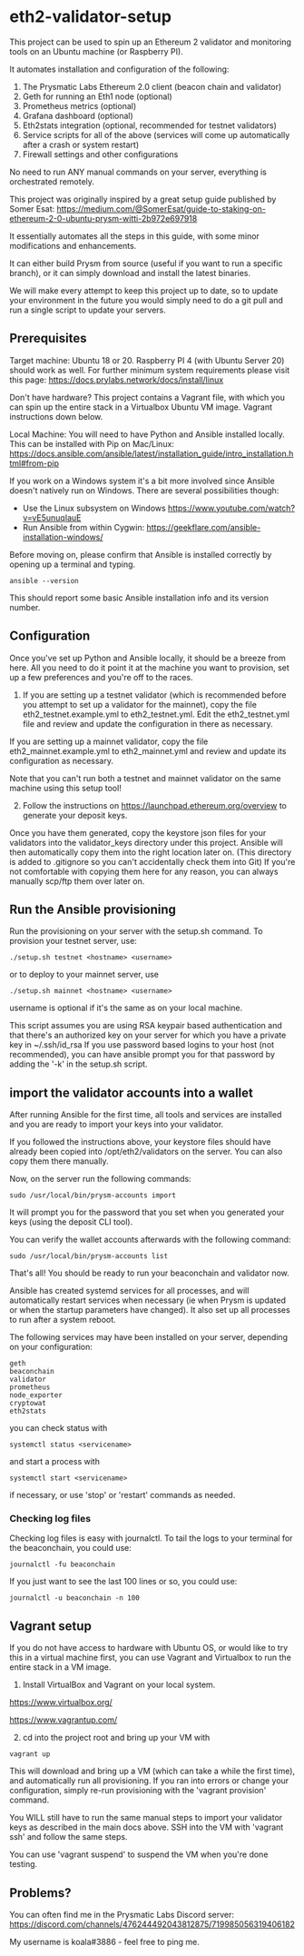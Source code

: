 # eth2-validator-setup

This project can be used to spin up an Ethereum 2 validator and monitoring tools on an Ubuntu machine (or Raspberry PI).

It automates installation and configuration of the following:
1. The Prysmatic Labs Ethereum 2.0 client (beacon chain and validator)
2. Geth for running an Eth1 node (optional)
3. Prometheus metrics (optional)
4. Grafana dashboard (optional)
5. Eth2stats integration (optional, recommended for testnet validators)
6. Service scripts for all of the above (services will come up automatically after a crash or system restart)
7. Firewall settings and other configurations

No need to run ANY manual commands on your server, everything is orchestrated remotely.

This project was originally inspired by a great setup guide published by
Somer Esat:
https://medium.com/@SomerEsat/guide-to-staking-on-ethereum-2-0-ubuntu-prysm-witti-2b972e697918

It essentially automates all the steps in this guide, with some minor modifications and enhancements.

It can either build Prysm from source (useful if you want to run a specific branch), or it can
simply download and install the latest binaries.

We will make every attempt to keep this project up to date, so to update your environment in the future you would simply need to do a git pull and run a single script to update your servers.

## Prerequisites

Target machine: Ubuntu 18 or 20. Raspberry PI 4 (with Ubuntu Server 20) should work as well.
For further minimum system requirements please visit this page: https://docs.prylabs.network/docs/install/linux

Don't have hardware? This project contains a Vagrant file, with which you can spin up the entire stack in a Virtualbox Ubuntu VM image. Vagrant instructions down below.

Local Machine: You will need to have Python and Ansible installed locally.  This can be installed with Pip on Mac/Linux:
https://docs.ansible.com/ansible/latest/installation_guide/intro_installation.html#from-pip

If you work on a Windows system it's a bit more involved since Ansible doesn't natively run on Windows. There are several possibilities though:
* Use the Linux subsystem on Windows https://www.youtube.com/watch?v=vE5unuqIauE
* Run Ansible from within Cygwin: https://geekflare.com/ansible-installation-windows/

Before moving on, please confirm that Ansible is installed correctly by opening up a terminal and typing.

```
ansible --version
```

This should report some basic Ansible installation info and its version number.

## Configuration

Once you've set up Python and Ansible locally, it should be a breeze from here. All you need to do it point it at the machine you want to provision, set up a few preferences and you're off to the races.

1. If you are setting up a testnet validator (which is recommended before you attempt to set up a validator for the mainnet), copy the file eth2_testnet.example.yml to eth2_testnet.yml.
Edit the eth2_testnet.yml file and review and update the configuration in there as necessary.

If you are setting up a mainnet validator, copy the file eth2_mainnet.example.yml to eth2_mainnet.yml
and review and update its configuration as necessary.

Note that you can't run both a testnet and mainnet validator on the same machine using this setup tool!

2. Follow the instructions on https://launchpad.ethereum.org/overview to generate your deposit keys.

Once you have them generated, copy the keystore json files for your validators into the validator_keys
directory under this project. Ansible will then automatically copy them into the right location later on.
(This directory is added to .gitignore so you can't accidentally check them into Git)
If you're not comfortable with copying them here for any reason, you can always manually scp/ftp them over
later on.

## Run the Ansible provisioning

Run the provisioning on your server with the setup.sh command. To provision your testnet server, use:

```
./setup.sh testnet <hostname> <username>
```

or to deploy to your mainnet server, use
```
./setup.sh mainnet <hostname> <username>
```
username is optional if it's the same as on your local machine.

This script assumes you are using RSA keypair based authentication and that there's an authorized key on your
server for which you have a private key in ~/.ssh/id_rsa
If you use password based logins to your host (not recommended), you can have ansible prompt you for
that password by adding the '-k' in the setup.sh script.

## import the validator accounts into a wallet

After running Ansible for the first time, all tools and services are installed and you are ready
to import your keys into your validator.

If you followed the instructions above, your keystore files should have already been copied into
/opt/eth2/validators on the server. You can also copy them there manually.

Now, on the server run the following commands:
```
sudo /usr/local/bin/prysm-accounts import
```

It will prompt you for the password that you set when you generated your keys (using the deposit CLI tool).

You can verify the wallet accounts afterwards with the following command:
```
sudo /usr/local/bin/prysm-accounts list
```

That's all! You should be ready to run your beaconchain and validator now.

Ansible has created systemd services for all processes, and will automatically restart
services when necessary (ie when Prysm is updated or when the startup parameters have changed).
It also set up all processes to run after a system reboot.

The following services may have been installed on your server, depending on your configuration:

```
geth
beaconchain
validator
prometheus
node_exporter
cryptowat
eth2stats
```

you can check status with
```
systemctl status <servicename>
```
and start a process with
```
systemctl start <servicename>
```
if necessary, or use 'stop' or 'restart' commands as needed.

### Checking log files

Checking log files is easy with journalctl. To tail the logs to your terminal for the beaconchain,
you could use:

```
journalctl -fu beaconchain
```

If you just want to see the last 100 lines or so, you could use:
```
journalctl -u beaconchain -n 100
```


## Vagrant setup

If you do not have access to hardware with Ubuntu OS, or would like to try this in a virtual machine first,
you can use Vagrant and Virtualbox to run the entire stack in a VM image.

1. Install VirtualBox and Vagrant on your local system.

https://www.virtualbox.org/

https://www.vagrantup.com/

2. cd into the project root and bring up your VM with

```
vagrant up
```
This will download and bring up a VM (which can take a while the first time), and
automatically run all provisioning. If you ran into errors or change your
configuration, simply re-run provisioning with the 'vagrant provision' command.

You WILL still have to run the same manual steps to import your validator keys as
described in the main docs above. SSH into the VM with 'vagrant ssh' and follow the same steps.

You can use 'vagrant suspend' to suspend the VM when you're done testing.

## Problems?

You can often find me in the Prysmatic Labs Discord server:
https://discord.com/channels/476244492043812875/719985056319406182

My username is koala#3886 - feel free to ping me.

